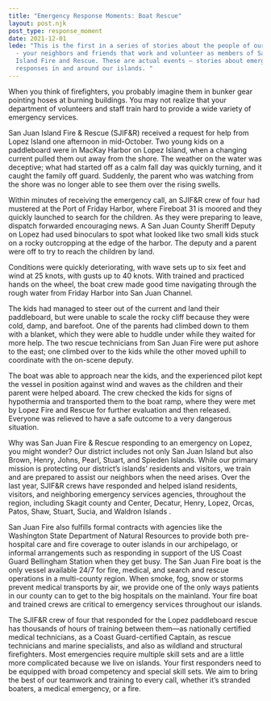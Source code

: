 ```yaml
---
title: "Emergency Response Moments: Boat Rescue"
layout: post.njk
post_type: response_moment
date: 2021-12-01
lede: "This is the first in a series of stories about the people of our islands
  - your neighbors and friends that work and volunteer as members of San Juan
  Island Fire and Rescue. These are actual events – stories about emergency
  responses in and around our islands. "
---
```

When you think of firefighters, you probably imagine them in bunker gear pointing hoses at burning buildings. You may not realize that your department of volunteers and staff train hard to provide a wide variety of emergency services. 

San Juan Island Fire & Rescue (SJIF&R) received a request for help from Lopez Island one afternoon in mid-October. Two young kids on a paddleboard were in MacKay Harbor on Lopez Island, when a changing current pulled them out away from the shore. The weather on the water was deceptive; what had started off as a calm fall day was quickly turning, and it caught the family off guard. Suddenly, the parent who was watching from the shore was no longer able to see them over the rising swells.  

Within minutes of receiving the emergency call, an SJIF&R crew of four had mustered at the Port of Friday Harbor, where Fireboat 31 is moored and they quickly launched to search for the children. As they were preparing to leave, dispatch forwarded encouraging news. A San Juan County Sheriff Deputy on Lopez had used binoculars to spot what looked like two small kids stuck on a rocky outcropping at the edge of the harbor. The deputy and a parent were off to try to reach the children by land.

Conditions were quickly deteriorating, with wave sets up to six feet and wind at 25 knots, with gusts up to 40 knots.  With trained and practiced hands on the wheel, the boat crew made good time navigating through the rough water from Friday Harbor into San Juan Channel.  

The kids had managed to steer out of the current and land their paddleboard, but were unable to scale the rocky cliff because they were cold, damp, and barefoot. One of the parents had climbed down to them with a blanket, which they were able to huddle under while they waited for more help. The two rescue technicians from San Juan Fire were put ashore to the east; one climbed over to the kids while the other moved uphill to coordinate with the on-scene deputy. 

The boat was able to approach near the kids, and the experienced pilot kept the vessel in position against wind and waves as the children and their parent were helped aboard. The crew checked the kids for signs of hypothermia and transported them to the boat ramp, where they were met by Lopez Fire and Rescue for further evaluation and then released. Everyone was relieved to have a safe outcome to a very dangerous situation.

Why was San Juan Fire & Rescue responding to an emergency on Lopez, you might wonder?  Our district includes not only San Juan Island but also Brown, Henry, Johns, Pearl, Stuart, and Spieden Islands. While our primary mission is protecting our district’s islands’ residents and visitors, we train and are prepared to assist our neighbors when the need arises. Over the last year, SJIF&R crews have responded and helped island residents, visitors, and neighboring emergency services agencies, throughout the region, including Skagit county and Center, Decatur, Henry, Lopez, Orcas, Patos, Shaw, Stuart, Sucia, and Waldron Islands . 

San Juan Fire also fulfills formal contracts with agencies like the Washington State Department of Natural Resources to provide both pre-hospital care and fire coverage to outer islands in our archipelago, or informal arrangements such as responding in support of the US Coast Guard Bellingham Station when they get busy.   The San Juan Fire boat is the only vessel available 24/7 for fire, medical, and search and rescue operations in a multi-county region. When smoke, fog, snow or storms prevent medical transports by air, we provide one of the only ways patients in our county can to get to the big hospitals on the mainland. Your fire boat and trained crews are critical to emergency services throughout our islands. 

The SJIF&R crew of four that responded for the Lopez paddleboard rescue has thousands of hours of training between them—as nationally certified medical technicians, as a Coast Guard-certified Captain, as rescue technicians and marine specialists, and also as wildland and structural firefighters. Most emergencies require multiple skill sets and are a little more complicated because we live on islands. Your first responders need to be equipped with broad competency and special skill sets. We aim to bring the best of our teamwork and training to every call, whether it’s stranded boaters, a medical emergency, or a fire.